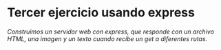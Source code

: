 # Tercer ejercicio usando express

*Construimos un servidor web con express, que responde con un archivo HTML, una imagen y un texto cuando recibe un get a diferentes rutas.*